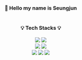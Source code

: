 <h3 align=center> 👋 Hello my name is Seungjun
<br>
<br>

<h3 align=center>💡 Tech Stacks 💡 <br><br>
<img src="https://img.shields.io/badge/python-gray?style=flat-square&logo=Python&logoColor=3776AB"/>
<img src="https://img.shields.io/badge/Django-gray?style=flat-square&logo=Django&logoColor=092E20"/>
<br>
<img src="https://img.shields.io/badge/MariaDB-gray?style=flat-square&logo=MariaDB&logoColor=003545"/>
<img src="https://img.shields.io/badge/MySQL-gray?style=flat-square&logo=MySQL&logoColor=4479A1"/>
  
<br>
<img src="https://img.shields.io/badge/HTML5-gray?style=flat-square&logo=HTML5&logoColor=E34F26"/>
<img src="https://img.shields.io/badge/CSS3-gray?style=flat-square&logo=CSS3&logoColor=1572B6"/>
<img src="https://img.shields.io/badge/JavaScript-gray?style=flat-square&logo=JavaScript&logoColor=F7DF1E"/>
<!--
**Seungjun-bob/Seungjun-bob** is a ✨ _special_ ✨ repository because its `README.md` (this file) appears on your GitHub profile.

Here are some ideas to get you started:

- 🔭 I’m currently working on ...
- 🌱 I’m currently learning ...
- 👯 I’m looking to collaborate on ...
- 🤔 I’m looking for help with ...
- 💬 Ask me about ...
- 📫 How to reach me: ...
- 😄 Pronouns: ...
- ⚡ Fun fact: ...
-->
